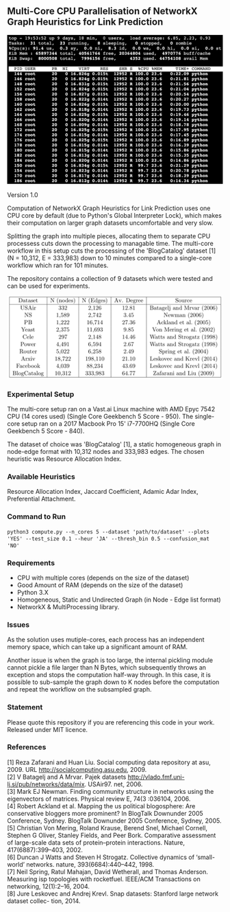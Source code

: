## Multi-Core CPU Parallelisation of NetworkX Graph Heuristics for Link Prediction

![Alt text](./top.png?raw=true "Shell Output")

Version 1.0

Computation of NetworkX Graph Heuristics for Link Prediction uses one CPU core by default (due to Python's Global Interpreter Lock), which makes their computation on larger graph datasets uncomfortable and very slow.

Splitting the graph into multiple pieces, allocating them to separate CPU processess cuts down the processing to managable time. The multi-core workflow in this setup cuts the processing of the 'BlogCatalog' dataset [1] (N = 10,312, E = 333,983) down to 10 minutes compared to a single-core workflow which ran for 101 minutes.

The repository contains a collection of 9 datasets which were tested and can be used for experiments.

![Alt text](./datasets.png?raw=true "Shell Output")

### Experimental Setup

The multi-core setup ran on a Vast.ai Linux machine with AMD Epyc 7542 CPU (14 cores used) (Single Core Geekbench 5 Score - 950).
The single-core setup ran on a 2017 Macbook Pro 15' i7-7700HQ (Single Core Geekbench 5 Score - 840).

The dataset of choice was 'BlogCatalog' [1], a static homogeneous graph in node-edge format with 10,312 nodes and 333,983 edges. The chosen heuristic was Resource Allocation Index.

### Available Heuristics

Resource Allocation Index, Jaccard Coefficient, Adamic Adar Index, Preferential Attachment.

### Command to Run
```
python3 compute.py --n_cores 5 --dataset 'path/to/dataset' --plots 'YES' --test_size 0.1 --heur 'JA' --thresh_bin 0.5 --confusion_mat 'NO' 
```

### Requirements

* CPU with multiple cores (depends on the size of the dataset)
* Good Amount of RAM (depends on the size of the dataset)
* Python 3.X
* Homogeneous, Static and Undirected Graph (in Node - Edge list format)
* NetworkX & MultiProcessing library.

### Issues

As the solution uses mutiple-cores, each process has an independent memory space, which can take up a significant amount of RAM.

Another issue is when the graph is too large, the internal pickling module cannot pickle a file larger than N Bytes, which subsequently throws an exception and stops the computation half-way through. In this case, it is possible to sub-sample the graph down to K nodes before the computation and repeat the workflow on the subsampled graph.

### Statement

Please quote this repository if you are referencing this code in your work. Released under MIT licence.

### References

[1] Reza Zafarani and Huan Liu. Social computing data repository at asu, 2009. URL http://socialcomputing.asu.edu, 2009. \
[2] V Batagelj and A Mrvar. Pajek datasets http://vlado.fmf.uni-lj.si/pub/networks/data/mix. USAir97. net, 2006. \
[3] Mark EJ Newman. Finding community structure in networks using the eigenvectors of matrices. Physical review E, 74(3 :036104, 2006. \
[4] Robert Ackland et al. Mapping the us political blogosphere: Are conservative bloggers more prominent? In BlogTalk Downunder 2005 Conference, Sydney. BlogTalk Downunder 2005 Conference, Sydney, 2005. \
[5] Christian Von Mering, Roland Krause, Berend Snel, Michael Cornell, Stephen G Oliver, Stanley Fields, and Peer Bork. Comparative assessment
of large-scale data sets of protein–protein interactions. Nature, 417(6887):399–403, 2002. \
[6] Duncan J Watts and Steven H Strogatz. Collective dynamics of ‘small-world’ networks. nature, 393(6684):440–442, 1998. \
[7] Neil Spring, Ratul Mahajan, David Wetherall, and Thomas Anderson. Measuring isp topologies with rocketfuel. IEEE/ACM Transactions on networking, 12(1):2–16, 2004. \
[8] Jure Leskovec and Andrej Krevl. Snap datasets: Stanford large network dataset collec- tion, 2014.